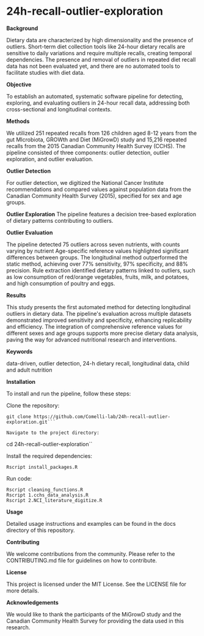 # 24h-recall-outlier-exploration

**Background**

Dietary data are characterized by high dimensionality and the presence of outliers. Short-term diet collection tools like 24-hour dietary recalls are sensitive to daily variations and require multiple recalls, creating temporal dependencies. The presence and removal of outliers in repeated diet recall data has not been evaluated yet, and there are no automated tools to facilitate studies with diet data.

**Objective**

To establish an automated, systematic software pipeline for detecting, exploring, and evaluating outliers in 24-hour recall data, addressing both cross-sectional and longitudinal contexts.

**Methods**

We utilized 251 repeated recalls from 126 children aged 8-12 years from the gut MIcrobiota, GROWth and Diet (MiGrowD) study and 15,216 repeated recalls from the 2015 Canadian Community Health Survey (CCHS). The pipeline consisted of three components: outlier detection, outlier exploration, and outlier evaluation.

**Outlier Detection**

For outlier detection, we digitized the National Cancer Institute recommendations and compared values against population data from the Canadian Community Health Survey (2015), specified for sex and age groups.

**Outlier Exploration**
The pipeline features a decision tree-based exploration of dietary patterns contributing to outliers.

**Outlier Evaluation**

The pipeline detected 75 outliers across seven nutrients, with counts varying by nutrient
Age-specific reference values highlighted significant differences between groups. The longitudinal method outperformed the static method, achieving over 77% sensitivity, 97% specificity, and 88% precision. Rule extraction identified dietary patterns linked to outliers, such as low consumption of red/orange vegetables, fruits, milk, and potatoes, and high consumption of poultry and eggs.

**Results**

This study presents the first automated method for detecting longitudinal outliers in dietary data. The pipeline's evaluation across multiple datasets demonstrated improved sensitivity and specificity, enhancing replicability and efficiency. The integration of comprehensive reference values for different sexes and age groups supports more precise dietary data analysis, paving the way for advanced nutritional research and interventions.

**Keywords**

data-driven, outlier detection, 24-h dietary recall, longitudinal data, child and adult nutrition

**Installation**

To install and run the pipeline, follow these steps:

Clone the repository:
```
git clone https://github.com/Comelli-lab/24h-recall-outlier-exploration.git```

Navigate to the project directory:
```
cd 24h-recall-outlier-exploration``

Install the required dependencies:

```
Rscript install_packages.R
```
Run code:
```
Rscript cleaning_functions.R
Rscript 1.cchs_data_analysis.R
Rscript 2.NCI_literature_digitize.R

```

**Usage**

Detailed usage instructions and examples can be found in the docs directory of this repository.

**Contributing**

We welcome contributions from the community. Please refer to the CONTRIBUTING.md file for guidelines on how to contribute.

**License**

This project is licensed under the MIT License. See the LICENSE file for more details.

**Acknowledgements**

We would like to thank the participants of the MiGrowD study and the Canadian Community Health Survey for providing the data used in this research.
